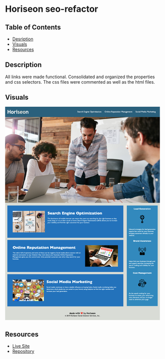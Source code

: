 # Horiseon seo-refactor

## Table of Contents
- [Desription](#description)
- [Visuals](#visuals)
- [Resources](#resources)

## Description
All links were made functional. Consolidated and organized the properties and css selectors.
The css files were commented as well as the html files.



## Visuals
![Horiseon](./assets/images/Horiseon-SEO.png)

## Resources
- [Live Site](https://gcoder9.github.io/seo-refactor/)
- [Repository](https://github.com/Gcoder9/seo-refactor)